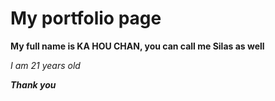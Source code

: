 # <h1> My portfolio page
  
  __My full name is KA HOU CHAN, you can call me Silas as well__
  
 _I am 21 years old_
  
  _**Thank you**_
